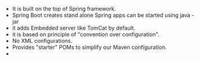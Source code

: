 - It is built on the top of Spring framework.
- Spring Boot creates stand alone Spring apps can be started using java -jar
- it adds Embedded server like TomCat by default.
- it is based on principle of "convention over configuration".
- No XML configurations.
- Provides "starter" POMs to simplify our Maven configuration.
- 